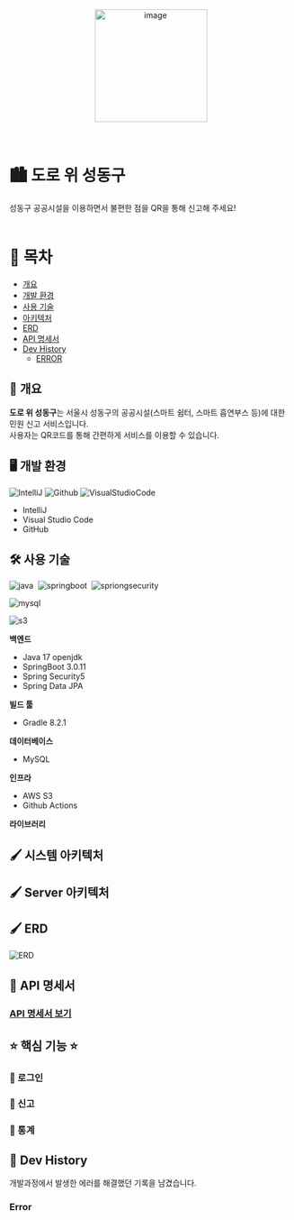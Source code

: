 <div align="center">
  <img width="200" alt="image" src="https://github.com/fixplzz/fixplz-BE/assets/98208452/b494a8b5-aae5-49d8-b431-6de1beee6b78">
</div>
<br><br>

# 🏙️ 도로 위 성동구
성동구 공공시설을 이용하면서 불편한 점을 QR을 통해 신고해 주세요!
<br>
<br>

# 📖 목차 
 - [개요](#개요)
 - [개발 환경](#개발-환경)
 - [사용 기술](#사용-기술)
 - [아키텍처](#시스템-아키텍처) 
 - [ERD](#erd)
 - [API 명세서](#-api-명세서)
 - [Dev History](#dev-history)
   - [ERROR](#error) 


## 📃 개요
**도로 위 성동구**는 서울시 성동구의 공공시설(스마트 쉼터, 스마트 흡연부스 등)에 대한 민원 신고 서비스입니다. <br>
사용자는 QR코드를 통해 간편하게 서비스를 이용할 수 있습니다.
<br>

## 🖥️ 개발 환경
![IntelliJ](https://img.shields.io/badge/intellJ-ffa4c4?style=flat&logo=IntelliJIDEA)&nbsp;![Github](https://img.shields.io/badge/github-606060?style=fat&logo=github)&nbsp;![VisualStudioCode](https://img.shields.io/badge/vscode-blue?style=flat&logo=VisualStudioCode)&nbsp;
 - IntelliJ 
 - Visual Studio Code
 - GitHub

## 🛠️ 사용 기술
![java](https://img.shields.io/badge/Java-17-DEB887?style=flat)&nbsp;
![springboot](https://img.shields.io/badge/SpringBoot-3.0.11-3CB371?style=flat&logo=springboot)&nbsp;
![spriongsecurity](https://img.shields.io/badge/SpringSecurity-5-3CB371?style=flat&logo=springsecurity)&nbsp;

![mysql](https://img.shields.io/badge/MySQL-8.0.28-FFA07A?style=flat&logo=mysql)

![s3](https://img.shields.io/badge/AWS-s3-FF8C00?style=flat&logo=amazons3)&nbsp;

**백엔드**
- Java 17 openjdk
- SpringBoot 3.0.11
- Spring Security5
- Spring Data JPA
 
**빌드 툴**
 - Gradle 8.2.1

**데이터베이스**
 - MySQL

**인프라** 
- AWS S3
- Github Actions

**라이브러리**


## 🖌️ 시스템 아키텍처


## 🖌️ Server 아키텍처 


## 🖌️ ERD
![ERD](https://github.com/fixplzz/fixplz-BE/assets/98208452/7c87744a-d2fa-4724-b134-2e6cf845beca)

## 📑 API 명세서
### [API 명세서 보기](https://www.notion.so/API-be7420d22b0c45df950d56b0ba8d83a0)


## ⭐ 핵심 기능 ⭐
### 🚀 로그인

### 🚀 신고

### 🚀 통계

## 📝 Dev History
개발과정에서 발생한 에러를 해결했던 기록을 남겼습니다.

### Error
